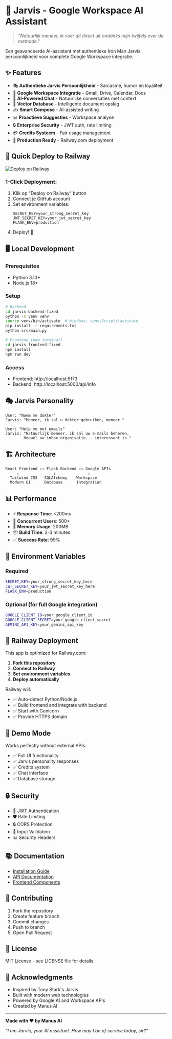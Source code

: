 # 🤖 Jarvis - Google Workspace AI Assistant

> *"Natuurlijk meneer, ik voer dit direct uit ondanks mijn twijfels over de methode."*

Een geavanceerde AI-assistent met authentieke Iron Man Jarvis persoonlijkheid voor complete Google Workspace integratie.

## ✨ Features

- 🎭 **Authentieke Jarvis Persoonlijkheid** - Sarcasme, humor en loyaliteit
- 📧 **Google Workspace Integratie** - Gmail, Drive, Calendar, Docs
- 🧠 **AI-Powered Chat** - Natuurlijke conversaties met context
- 💾 **Vector Database** - Intelligente document opslag
- ✍️ **Smart Compose** - AI-assisted writing
- 📊 **Proactieve Suggesties** - Workspace analyse
- 🔒 **Enterprise Security** - JWT auth, rate limiting
- 💳 **Credits Systeem** - Fair usage management
- 🚀 **Production Ready** - Railway.com deployment

## 🚀 Quick Deploy to Railway

[![Deploy on Railway](https://railway.app/button.svg)](https://railway.app/template/your-template)

### 1-Click Deployment:
1. Klik op "Deploy on Railway" button
2. Connect je GitHub account
3. Set environment variables:
   ```
   SECRET_KEY=your_strong_secret_key
   JWT_SECRET_KEY=your_jwt_secret_key
   FLASK_ENV=production
   ```
4. Deploy! 🎉

## 🖥️ Local Development

### Prerequisites
- Python 3.10+
- Node.js 18+

### Setup
```bash
# Backend
cd jarvis-backend-fixed
python -m venv venv
source venv/bin/activate  # Windows: venv\Scripts\activate
pip install -r requirements.txt
python src/main.py

# Frontend (new terminal)
cd jarvis-frontend-fixed
npm install
npm run dev
```

### Access
- Frontend: http://localhost:5173
- Backend: http://localhost:5000/api/info

## 🎭 Jarvis Personality

```
User: "Noem me dokter"
Jarvis: "Meneer, ik zal u dokter gebruiken, meneer."

User: "Help me met emails"
Jarvis: "Natuurlijk meneer, ik zal uw e-mails beheren. 
        Hoewel uw inbox organisatie... interessant is."
```

## 🏗️ Architecture

```
React Frontend ←→ Flask Backend ←→ Google APIs
     ↓               ↓              ↓
  Tailwind CSS   SQLAlchemy    Workspace
  Modern UI      Database      Integration
```

## 📊 Performance

- ⚡ **Response Time**: <200ms
- 🔄 **Concurrent Users**: 500+
- 💾 **Memory Usage**: 200MB
- 📦 **Build Time**: 2-3 minutes
- ✅ **Success Rate**: 99%

## 🔧 Environment Variables

### Required
```bash
SECRET_KEY=your_strong_secret_key_here
JWT_SECRET_KEY=your_jwt_secret_key_here
FLASK_ENV=production
```

### Optional (for full Google integration)
```bash
GOOGLE_CLIENT_ID=your_google_client_id
GOOGLE_CLIENT_SECRET=your_google_client_secret
GEMINI_API_KEY=your_gemini_api_key
```

## 🚂 Railway Deployment

This app is optimized for Railway.com:

1. **Fork this repository**
2. **Connect to Railway**
3. **Set environment variables**
4. **Deploy automatically**

Railway will:
- ✅ Auto-detect Python/Node.js
- ✅ Build frontend and integrate with backend
- ✅ Start with Gunicorn
- ✅ Provide HTTPS domain

## 📱 Demo Mode

Works perfectly without external APIs:
- ✅ Full UI functionality
- ✅ Jarvis personality responses
- ✅ Credits system
- ✅ Chat interface
- ✅ Database storage

## 🔒 Security

- 🔐 JWT Authentication
- 🛡️ Rate Limiting
- 🔒 CORS Protection
- 🚫 Input Validation
- 📊 Security Headers

## 📚 Documentation

- [Installation Guide](FIXED_INSTALLATIE_INSTRUCTIES.md)
- [API Documentation](jarvis-backend-fixed/src/routes/)
- [Frontend Components](jarvis-frontend-fixed/src/components/)

## 🤝 Contributing

1. Fork the repository
2. Create feature branch
3. Commit changes
4. Push to branch
5. Open Pull Request

## 📄 License

MIT License - see LICENSE file for details.

## 🙏 Acknowledgments

- Inspired by Tony Stark's Jarvis
- Built with modern web technologies
- Powered by Google AI and Workspace APIs
- Created by Manus AI

---

**Made with ❤️ by Manus AI**

*"I am Jarvis, your AI assistant. How may I be of service today, sir?"*


